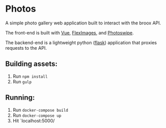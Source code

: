 # Photos

A simple photo gallery web application built to interact with the broox API.

The front-end is built with [Vue](https://vuejs.org/), [FlexImages](https://github.com/Pixabay/JavaScript-flexImages), and [Photoswipe](https://github.com/dimsemenov/photoswipe).

The backend-end is a lightweight python ([flask](https://github.com/pallets/flask)) application that proxies requests to the API.

## Building assets:

1. Run `npm install`
1. Run `gulp`

## Running:

1. Run `docker-compose build`
1. Run `docker-compose up`
1. Hit `localhost:5000/
